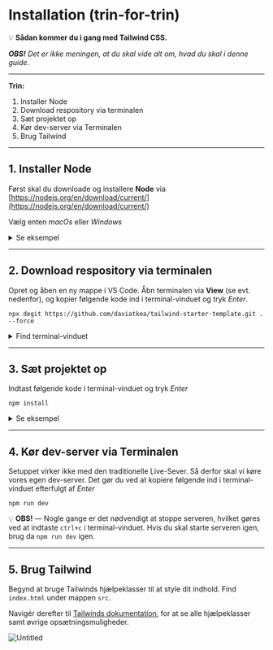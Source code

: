 # Installation (trin-for-trin)

💡 **Sådan kommer du i gang med Tailwind CSS.**

**_OBS!_** _Det er ikke meningen, at du skal vide alt om, hvad du skal i denne guide._

---

**Trin:**

1. Installer Node
2. Download respository via terminalen
3. Sæt projektet op
4. Kør dev-server via Terminalen
5. Brug Tailwind

---

## 1. Installer Node

Først skal du downloade og installere **Node** via [https://nodejs.org/en/download/current/](https://nodejs.org/en/download/current/)

Vælg enten _macOs_ eller _Windows_

<details>
    <summary>Se eksempel</summary>

![Vælg enten `macOS` eller `Windows`](/README/SCR-20220119-ld2.png)
Vælg enten `macOS` eller `Windows`

</details>

---

## 2. Download respository via terminalen

Opret og åben en ny mappe i VS Code. Åbn terminalen via **View** (se evt. nedenfor), og kopier følgende kode ind i terminal-vinduet og tryk _Enter_.

```
npx degit https://github.com/daviatkea/tailwind-starter-template.git . --force
```

<details>
    <summary>Find terminal-vinduet</summary>

![SCR-20220119-lgw.png](/README/SCR-20220119-lgw.png)
Åben terminal

</details>

---

## 3. Sæt projektet op

Indtast følgende kode i terminal-vinduet og tryk _Enter_

```
npm install
```

<details>
    <summary>Se eksempel</summary>

![npm-i.jpg](/README/npm-i.jpg)

</details>

---

## 4. Kør dev-server via Terminalen

Setuppet virker ikke med den traditionelle Live-Sever. Så derfor skal vi køre vores egen dev-server. Det gør du ved at kopiere følgende ind i terminal-vinduet efterfulgt af _Enter_

```
npm run dev
```

💡 **OBS!** — Nogle gange er det nødvendigt at stoppe serveren, hvilket gøres ved at indtaste `ctrl+c` i terminal-vinduet.
Hvis du skal starte serveren igen, brug da `npm run dev` igen.

---

## 5. Brug Tailwind

Begynd at bruge Tailwinds hjælpeklasser til at style dit indhold. Find `index.html` under mappen `src`.

Navigér derefter til [Tailwinds dokumentation](https://tailwindcss.com/docs/), for at se alle hjælpeklasser samt øvrige opsætningsmuligheder.

![Untitled](/README/Untitled.png)
